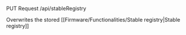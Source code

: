 PUT Request
/api/stableRegistry

Overwrites the stored [[Firmware/Functionalities/Stable registry|Stable registry]]